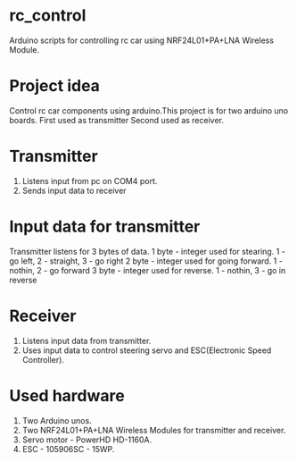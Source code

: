 # rc_control
  Arduino scripts for controlling rc car using NRF24L01+PA+LNA Wireless Module.

# Project idea
  Control rc car components using arduino.This project is for two arduino uno boards.
  First used as transmitter
  Second used as receiver.

# Transmitter
  1. Listens input from pc on COM4 port.
  2. Sends input data to receiver

# Input data for transmitter
  Transmitter listens for 3 bytes of data.
  1 byte - integer used for stearing. 1 - go left, 2 - straight, 3 - go right
  2 byte - integer used for going forward. 1 - nothin, 2 - go forward
  3 byte - integer used for reverse. 1 - nothin, 3 - go in reverse
  
# Receiver
  1. Listens input data from transmitter.
  2. Uses input data to control steering servo and ESC(Electronic Speed Controller).

# Used hardware
  1. Two Arduino unos.
  2. Two NRF24L01+PA+LNA Wireless Modules for transmitter and receiver.
  3. Servo motor - PowerHD HD-1160A.
  4. ESC - 105906SC - 15WP.


